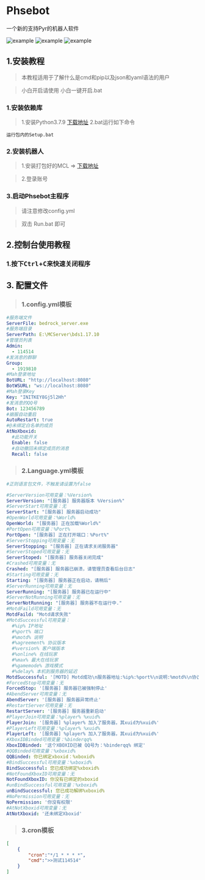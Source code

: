 # Phsebot
一个新的支持Pyr的机器人软件


![example](https://img.shields.io/badge/Python-3.7.9-blue.svg) 
![example](https://img.shields.io/github/downloads/HuoHuas001/Phsebot/total)
![example](https://img.shields.io/badge/Version-dev_0.0.1-green.svg) 

## 1.安装教程  
> 本教程适用于了解什么是cmd和pip以及json和yaml语法的用户

> 小白开启请使用 小白一键开启.bat

### 1.安装依赖库
>1.安装Python3.7.9 [下载地址](https://www.python.org/ftp/python/3.7.9/python-3.7.9.exe)
>2.bat运行如下命令
```
运行包内的Setup.bat
```

### 2.安装机器人
> 1.安装打包好的MCL => [下载地址](https://huohuas001.lanzoui.com/i50xYt6za2h)<br>

> 2.登录账号

### 3.启动Phsebot主程序
> 请注意修改config.yml<br>

> 双击 Run.bat 即可

## 2.控制台使用教程
### 1.按下<kbd>Ctrl</kbd>+<kbd>C</kbd>来快速关闭程序

## 3. 配置文件
>### 1.config.yml模板
```yaml
#服务端文件
ServerFile: bedrock_server.exe
#服务端目录
ServerPath: E:\MCServer\bds1.17.10
#管理员列表
Admin:
  - 114514
#发消息的群聊
Group:
  - 1919810
#Mah登录地址
BotURL: "http://localhost:8080"
BotWSURL: "ws://localhost:8080"
#Mah登录Key
Key: "INITKEY8Gj5l2Hh"
#发消息的QQ号
Bot: 123456789
#崩服自动重启
AutoRestart: true
#@未绑定白名单的成员
AtNoXboxid: 
  #此功能开关
  Enable: false
  #自动撤回未绑定成员的消息
  Recall: false
```

>### 2.Language.yml模板
```yaml
#正则语言包文件，不触发请设置为false

#ServerVersion可用变量：%Version%
ServerVersion: "[服务器] 服务器版本 %Version%"
#ServerStart可用变量：无
ServerStart: "[服务器] 服务器启动成功"
#OpenWorld可用变量：%World%
OpenWorld: "[服务器] 正在加载%World%"
#PortOpen可用变量：%Port%
PortOpen: "[服务器] 正在打开端口：%Port%"
#ServerStopping可用变量：无
ServerStopping: "[服务器] 正在请求关闭服务器"
#ServerStoped可用变量：无
ServerStoped: "[服务器] 服务器关闭完成"
#Crashed可用变量：无
Crashed: "[服务器] 服务器已崩溃，请管理员查看后台日志"
#Starting可用变量：无
Starting: "[服务器] 服务器正在启动，请稍后"
#ServerRunning可用变量：无
ServerRunning: "[服务器] 服务器已在运行中"
#ServerNotRunning可用变量：无
ServerNotRunning: "[服务器] 服务器不在运行中."
#MotdFaild可用变量：无
MotdFaild: "Motd请求失败"
#MotdSuccessful可用变量：
  #%ip% IP地址
  #%port% 端口
  #%motd% 说明
  #%agreement% 协议版本
  #%version% 客户端版本
  #%online% 在线玩家
  #%max% 最大在线玩家
  #%gamemode% 游戏模式
  #%delay% 本机到服务器的延迟
MotdSuccessful: '[MOTD] Motd成功\n服务器地址:%ip%:%port%\n说明:%motd%\n协议版本:%agreement%\n游戏版本:%version%\n在线:%online%/%max%\n游戏模式:%gamemode%\n延迟:%delay%'
#ForcedStop可用变量：无
ForcedStop: '[服务器] 服务器已被强制停止'
#AbendServer可用变量：无
AbendServer: '[服务器] 服务器异常终止'
#RestartServer可用变量：无
RestartServer: '[服务器] 服务器重新启动'
#PlayerJoin可用变量：%player% %xuid%
PlayerJoin: '[服务器] %player% 加入了服务器，其xuid为%xuid%'
#PlayerLeft可用变量：%player% %xuid%
PlayerLeft: '[服务器] %player% 加入了服务器，其xuid为%xuid%'
#XboxIDBinded可用变量：%binderqq%
XboxIDBinded: '这个XBOXID已被 QQ号为：%binderqq% 绑定'
#QQBinded可用变量：%xboxid%
QQBinded: 你已绑定xboxid：%xboxid%
#BindSuccessful可用变量：%xboxid%
BindSuccessful: 您已成功绑定%xboxid%
#NotFoundXboxID可用变量：无
NotFoundXboxID: 你没有已绑定的xboxid
#unBindSuccessful可用变量：%xboxid%
unBindSuccessful: 您已成功解绑%xboxid%
#NoPermission可用变量：无
NoPermission: '你没有权限'
#AtNotXboxid可用变量：无
AtNotXboxid: '还未绑定Xboxid'
```

> ### 3.cron模板
```json
[
    {
        "cron":"*/1 * * * *",
        "cmd":">>测试114514"
    }
]
```

